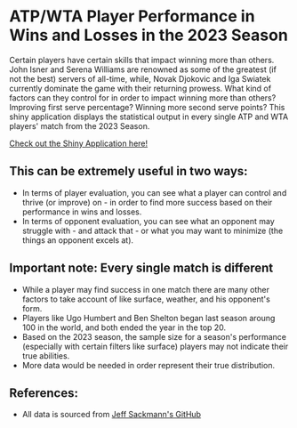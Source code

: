 # ATP/WTA Player Performance in Wins and Losses in the 2023 Season

Certain players have certain skills that impact winning more than others. John Isner and Serena Williams are renowned as some of the greatest (if not the best) servers of all-time, while, Novak Djokovic and Iga Swiatek currently dominate the game with their returning prowess. What kind of factors can they control for in order to impact winning more than others? Improving first serve percentage? Winning more second serve points? This shiny application displays the statistical output in every single ATP and WTA players' match from the 2023 Season.

[Check out the Shiny Application here!](https://jarrett-markman.shinyapps.io/Player-Statistical-Performance/)

## This can be extremely useful in two ways:
- In terms of player evaluation, you can see what a player can control and thrive (or improve) on - in order to find more success based on their performance in wins and losses.
- In terms of opponent evaluation, you can see what an opponent may struggle with - and attack that - or what you may want to minimize (the things an opponent excels at). 

## Important note: Every single match is different
- While a player may find success in one match there are many other factors to take account of like surface, weather, and his opponent's form.
- Players like Ugo Humbert and Ben Shelton began last season aroung 100 in the world, and both ended the year in the top 20.
- Based on the 2023 season, the sample size for a season's performance (especially with certain filters like surface) players may not indicate their true abilities.
- More data would be needed in order represent their true distribution.

## References:
- All data is sourced from [Jeff Sackmann's GitHub](https://github.com/JeffSackmann)
